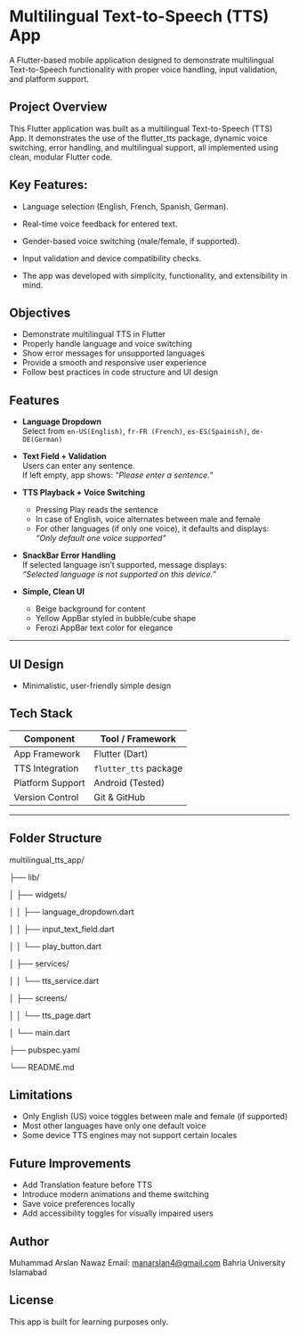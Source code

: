 # Multilingual Text-to-Speech (TTS) App

A Flutter-based mobile application designed to demonstrate multilingual Text-to-Speech functionality with proper voice handling, input validation, and platform support.

## Project Overview

This Flutter application was built as a multilingual Text-to-Speech (TTS) App.
It demonstrates the use of the flutter_tts package, dynamic voice switching, error handling, and multilingual support, all implemented using clean, modular Flutter code.

## Key Features:

- Language selection (English, French, Spanish, German).

- Real-time voice feedback for entered text.

- Gender-based voice switching (male/female, if supported).

- Input validation and device compatibility checks.

- The app was developed with simplicity, functionality, and extensibility in mind.



## Objectives

- Demonstrate multilingual TTS in Flutter
- Properly handle language and voice switching
- Show error messages for unsupported languages
- Provide a smooth and responsive user experience
- Follow best practices in code structure and UI design

## Features

- **Language Dropdown**  
  Select from `en-US(English)`, `fr-FR (French)`, `es-ES(Spainish)`, `de-DE(German)`

- **Text Field + Validation**  
  Users can enter any sentence.  
  If left empty, app shows: _“Please enter a sentence.”_

- **TTS Playback + Voice Switching**  
  - Pressing Play reads the sentence
  - In case of English, voice alternates between male and female
  - For other languages (if only one voice), it defaults and displays:  
    _“Only default one voice supported”_

- **SnackBar Error Handling**  
  If selected language isn’t supported, message displays:  
  _“Selected language is not supported on this device.”_

- **Simple, Clean UI**  
  - Beige background for content  
  - Yellow AppBar styled in bubble/cube shape  
  - Ferozi AppBar text color for elegance

---

## UI Design

- Minimalistic, user-friendly simple design

## Tech Stack

| Component          | Tool / Framework        |
|--------------------|--------------------------|
| App Framework      | Flutter (Dart)           |
| TTS Integration    | `flutter_tts` package    |
| Platform Support   | Android (Tested)         |
| Version Control    | Git & GitHub             |

---

## Folder Structure

multilingual_tts_app/

├── lib/

│ ├── widgets/

│ │ ├── language_dropdown.dart

│ │ ├── input_text_field.dart

│ │ └── play_button.dart

│ ├── services/

│ │ └── tts_service.dart

│ ├── screens/

│ │ └── tts_page.dart

│ └── main.dart

├── pubspec.yaml

└── README.md

## Limitations

- Only English (US) voice toggles between male and female (if supported)
- Most other languages have only one default voice
- Some device TTS engines may not support certain locales

## Future Improvements

- Add Translation feature before TTS
- Introduce modern animations and theme switching
- Save voice preferences locally
- Add accessibility toggles for visually impaired users

## Author
Muhammad Arslan Nawaz
Email: manarslan4@gmail.com
Bahria University Islamabad

## License
This app is built for learning purposes only.
